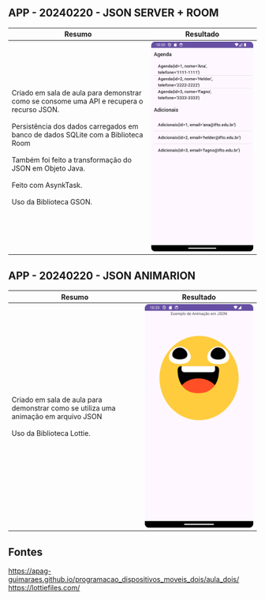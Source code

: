 ## APP - 20240220 - JSON SERVER + ROOM
| Resumo                                                                                                                                                                                                                                                                                                               | Resultado                           |
|----------------------------------------------------------------------------------------------------------------------------------------------------------------------------------------------------------------------------------------------------------------------------------------------------------------------|-------------------------------------|
| Criado em sala de aula para demonstrar como se consome uma API e recupera o recurso JSON.<br/><br/>Persistência dos dados carregados em banco de dados SQLite com a Biblioteca Room<br/><br/>Também foi feito a transformação do JSON em Objeto Java.<br/><br/>Feito com AsynkTask.<br/><br/>Uso da Biblioteca GSON. | ![](Screenshot_20240520_192030.png) |

## APP - 20240220 - JSON ANIMARION
| Resumo                                                                                                                 | Resultado                           |
|------------------------------------------------------------------------------------------------------------------------|-------------------------------------|
| Criado em sala de aula para demonstrar como se utiliza uma animação em arquivo JSON<br/><br/>Uso da Biblioteca Lottie. | ![](Screenshot_20240520_193313.png) |

## Fontes
https://apag-guimaraes.github.io/programacao_dispositivos_moveis_dois/aula_dois/<br/>
https://lottiefiles.com/